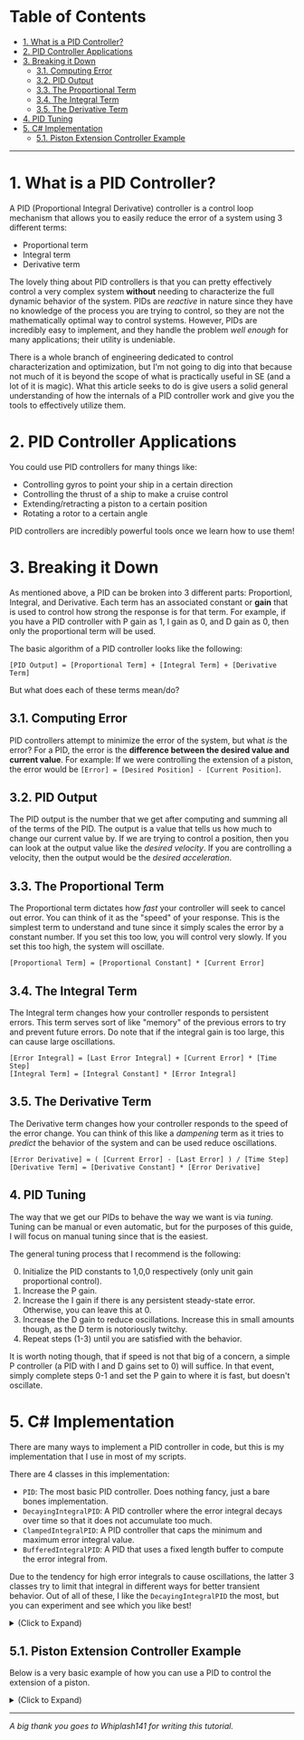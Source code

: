 # Table of Contents

* [1. What is a PID Controller?](#1-what-is-a-pid-controller)
* [2. PID Controller Applications](#2-pid-controller-applications)
* [3. Breaking it Down](#3-breaking-it-down)
    * [3.1. Computing Error](#31-computing-error)    
    * [3.2. PID Output](#32-pid-output)
    * [3.3. The Proportional Term](#33-the-proportional-term)
    * [3.4. The Integral Term](#34-the-integral-term)
    * [3.5. The Derivative Term](#35-the-derivative-term)
* [4. PID Tuning](#4-pid-tuning)
* [5. C# Implementation](#5-c-implementation)
    * [5.1. Piston Extension Controller Example](#51-piston-extension-controller-example)

***

# 1. What is a PID Controller?

A PID (Proportional Integral Derivative) controller is a control loop mechanism that allows you to easily reduce the error of a system using 3 different terms:
* Proportional term
* Integral term
* Derivative term

The lovely thing about PID controllers is that you can pretty effectively control a very complex system **without** needing to characterize the full dynamic behavior of the system. PIDs are _reactive_ in nature since they have no knowledge of the process you are trying to control, so they are not the mathematically optimal way to control systems. However, PIDs are incredibly easy to implement, and they handle the problem _well enough_ for many applications; their utility is undeniable.

There is a whole branch of engineering dedicated to control characterization and optimization, but I'm not going to dig into that because not much of it is beyond the scope of what is practically useful in SE (and a lot of it is magic). What this article seeks to do is give users a solid general understanding of how the internals of a PID controller work and give you the tools to effectively utilize them.

# 2. PID Controller Applications

You could use PID controllers for many things like:

* Controlling gyros to point your ship in a certain direction
* Controlling the thrust of a ship to make a cruise control
* Extending/retracting a piston to a certain position
* Rotating a rotor to a certain angle

PID controllers are incredibly powerful tools once we learn how to use them!

# 3. Breaking it Down

As mentioned above, a PID can be broken into 3 different parts: Proportionl, Integral, and Derivative. Each term has an associated constant or **gain** that is used to control how strong the response is for that term. For example, if you have a PID controller with P gain as 1, I gain as 0, and D gain as 0, then only the proportional term will be used. 

The basic algorithm of a PID controller looks like the following:

```
[PID Output] = [Proportional Term] + [Integral Term] + [Derivative Term]
```

But what does each of these terms mean/do?

## 3.1. Computing Error

PID controllers attempt to minimize the error of the system, but what _is_ the error? For a PID, the error is the **difference between the desired value and current value**. For example: If we were controlling the extension of a piston, the error would be `[Error] = [Desired Position] - [Current Position]`.

## 3.2. PID Output

The PID output is the number that we get after computing and summing all of the terms of the PID. The output is a value that tells us how much to change our current value by. If we are trying to control a position, then you can look at the output value like the _desired velocity_. If you are controlling a velocity, then the output would be the _desired acceleration_.

## 3.3. The Proportional Term

The Proportional term dictates how _fast_ your controller will seek to cancel out error. You can think of it as the "speed" of your response. This is the simplest term to understand and tune since it simply scales the error by a constant number. If you set this too low, you will control very slowly. If you set this too high, the system will oscillate.

```
[Proportional Term] = [Proportional Constant] * [Current Error]
```

## 3.4. The Integral Term

The Integral term changes how your controller responds to persistent errors. This term serves sort of like "memory" of the previous errors to try and prevent future errors. Do note that if the integral gain is too large, this can cause large oscillations.

```
[Error Integral] = [Last Error Integral] + [Current Error] * [Time Step]
[Integral Term] = [Integral Constant] * [Error Integral]
```

## 3.5. The Derivative Term

The Derivative term changes how your controller responds to the speed of the error change. You can think of this like a _dampening_ term as it tries to _predict_ the behavior of the system and can be used reduce oscillations.

```
[Error Derivative] = ( [Current Error] - [Last Error] ) / [Time Step]
[Derivative Term] = [Derivative Constant] * [Error Derivative]
```

## 4. PID Tuning

The way that we get our PIDs to behave the way we want is via _tuning_. Tuning can be manual or even automatic, but for the purposes of this guide, I will focus on manual tuning since that is the easiest.

The general tuning process that I recommend is the following:

0. Initialize the PID constants to 1,0,0 respectively (only unit gain proportional control).
1. Increase the P gain.
2. Increase the I gain if there is any persistent steady-state error. Otherwise, you can leave this at 0.
3. Increase the D gain to reduce oscillations. Increase this in small amounts though, as the D term is notoriously twitchy.
4. Repeat steps (1-3) until you are satisfied with the behavior.

It is worth noting though, that if speed is not that big of a concern, a simple P controller (a PID with I and D gains set to 0) will suffice. In that event, simply complete steps 0-1 and set the P gain to where it is fast, but doesn't oscillate.

# 5. C# Implementation

There are many ways to implement a PID controller in code, but this is my implementation that I use in most of my scripts.

There are 4 classes in this implementation:

* `PID`: The most basic PID controller. Does nothing fancy, just a bare bones implementation.
* `DecayingIntegralPID`: A PID controller where the error integral decays over time so that it does not accumulate too much.
* `ClampedIntegralPID`: A PID controller that caps the minimum and maximum error integral value.
* `BufferedIntegralPID`: A PID that uses a fixed length buffer to compute the error integral from.

Due to the tendency for high error integrals to cause oscillations, the latter 3 classes try to limit that integral in different ways for better transient behavior. Out of all of these, I like the `DecayingIntegralPID` the most, but you can experiment and see which you like best!

<details>
<summary>
(Click to Expand)
</summary>

```cs
#region PID Class

/// <summary>
/// Discrete time PID controller class.
/// (Whiplash141 - 11/22/2018)
/// </summary>
public class PID
{
	readonly double _kP = 0;
	readonly double _kI = 0;
	readonly double _kD = 0;
	
	double _timeStep = 0;
	double _inverseTimeStep = 0;
	double _errorSum = 0;
	double _lastError = 0;
	bool _firstRun = true;
	
	public double Value { get; private set; }

	public PID(double kP, double kI, double kD, double timeStep)
	{
		_kP = kP;
		_kI = kI;
		_kD = kD;
		_timeStep = timeStep;
		_inverseTimeStep = 1 / _timeStep;
	}

	protected virtual double GetIntegral(double currentError, double errorSum, double timeStep)
	{
		return errorSum + currentError * timeStep;
	}

	public double Control(double error)
	{
		//Compute derivative term
		var errorDerivative = (error - _lastError) * _inverseTimeStep;

		if (_firstRun)
		{
			errorDerivative = 0;
			_firstRun = false;
		}

		//Get error sum
		_errorSum = GetIntegral(error, _errorSum, _timeStep);

		//Store this error as last error
		_lastError = error;

		//Construct output
		this.Value = _kP * error + _kI * _errorSum + _kD * errorDerivative;
		return this.Value;
	}

	public double Control(double error, double timeStep)
	{
		if (timeStep != _timeStep)
		{
			_timeStep = timeStep;
			_inverseTimeStep = 1 / _timeStep;
		}
		return Control(error);
	}

	public void Reset()
	{
		_errorSum = 0;
		_lastError = 0;
		_firstRun = true;
	}
}

public class DecayingIntegralPID : PID
{
	readonly double _decayRatio;

	public DecayingIntegralPID(double kP, double kI, double kD, double timeStep, double decayRatio) : base(kP, kI, kD, timeStep)
	{
		_decayRatio = decayRatio;
	}

	protected override double GetIntegral(double currentError, double errorSum, double timeStep)
	{
		return errorSum = errorSum * (1.0 - _decayRatio) + currentError * timeStep;
	}
}

public class ClampedIntegralPID : PID
{
	readonly double _upperBound;
	readonly double _lowerBound;

	public ClampedIntegralPID(double kP, double kI, double kD, double timeStep, double lowerBound, double upperBound) : base (kP, kI, kD, timeStep)
	{
		_upperBound = upperBound;
		_lowerBound = lowerBound;
	}

	protected override double GetIntegral(double currentError, double errorSum, double timeStep)
	{
		errorSum = errorSum + currentError * timeStep;
		return Math.Min(_upperBound, Math.Max(errorSum, _lowerBound));
	}
}

public class BufferedIntegralPID : PID
{
	readonly Queue<double> _integralBuffer = new Queue<double>();
	readonly int _bufferSize = 0;

	public BufferedIntegralPID(double kP, double kI, double kD, double timeStep, int bufferSize) : base(kP, kI, kD, timeStep)
	{
		_bufferSize = bufferSize;
	}

	protected override double GetIntegral(double currentError, double errorSum, double timeStep)
	{
		if (_integralBuffer.Count == _bufferSize)
			_integralBuffer.Dequeue();
		_integralBuffer.Enqueue(currentError * timeStep);
		return _integralBuffer.Sum();
	}
}

#endregion
```

</details>

## 5.1. Piston Extension Controller Example

Below is a very basic example of how you can use a PID to control the extension of a piston.

<details>
<summary>
(Click to Expand)
</summary>

```cs
/*
Example PID Piston Controller - 2021/11/21

INSTRUCTIONS
1. Place a piston on your ship named "Piston"
2. Place a programmable block and load this script
3. Run the script with the desired piston extension (in meters) as the argument
*/

const string PistonName = "Piston"; // Name of the piston to control
const double TimeStep = 1.0 / 6.0; // Update10 is 1/6th a second
PID _pid;
IMyPistonBase _piston;
double _desiredExtension = 0;

Program()
{
    Runtime.UpdateFrequency = UpdateFrequency.Update10;
    
    // This is the simplest PID controller, you can change the gains if you'd like
    _pid = new PID(1, 0, 0, TimeStep);
    
    // Grab our piston
    _piston = GridTerminalSystem.GetBlockWithName(PistonName) as IMyPistonBase;
}

void Main(string arg, UpdateType updateSource)
{
    if (_piston == null)
    {
        Echo($"ERROR: No piston named '{PistonName}'!");
        return;
    }
    
    if (!string.IsNullOrEmpty(arg))
    {
        double val;
        if (double.TryParse(arg, out val))
        {
            // Set desired extension
            _desiredExtension = val;
        }
    }
    
    if ((updateSource & UpdateType.Update10) != 0)
    {
        // Compute our error
        double error = _desiredExtension - _piston.CurrentPosition;
        
        // Set piston velocity to the result of our PID output
        _piston.Velocity = (float)_pid.Control(error);
    }
    
    Echo($"Desired extension: {_desiredExtension}\nCurrent extension: {_piston.CurrentPosition:n2}");
}

public class PID
{
    readonly double _kP = 0;
    readonly double _kI = 0;
    readonly double _kD = 0;
    
    double _timeStep = 0;
    double _inverseTimeStep = 0;
    double _errorSum = 0;
    double _lastError = 0;
    bool _firstRun = true;
    
    public double Value { get; private set; }

    public PID(double kP, double kI, double kD, double timeStep)
    {
        _kP = kP;
        _kI = kI;
        _kD = kD;
        _timeStep = timeStep;
        _inverseTimeStep = 1 / _timeStep;
    }

    protected virtual double GetIntegral(double currentError, double errorSum, double timeStep)
    {
        return errorSum + currentError * timeStep;
    }

    public double Control(double error)
    {
        //Compute derivative term
        var errorDerivative = (error - _lastError) * _inverseTimeStep;

        if (_firstRun)
        {
            errorDerivative = 0;
            _firstRun = false;
        }

        //Get error sum
        _errorSum = GetIntegral(error, _errorSum, _timeStep);

        //Store this error as last error
        _lastError = error;

        //Construct output
        this.Value = _kP * error + _kI * _errorSum + _kD * errorDerivative;
        return this.Value;
    }

    public double Control(double error, double timeStep)
    {
        if (timeStep != _timeStep)
        {
            _timeStep = timeStep;
            _inverseTimeStep = 1 / _timeStep;
        }
        return Control(error);
    }

    public void Reset()
    {
        _errorSum = 0;
        _lastError = 0;
        _firstRun = true;
    }
}
```

</details>

***


_A big thank you goes to Whiplash141 for writing this tutorial._
